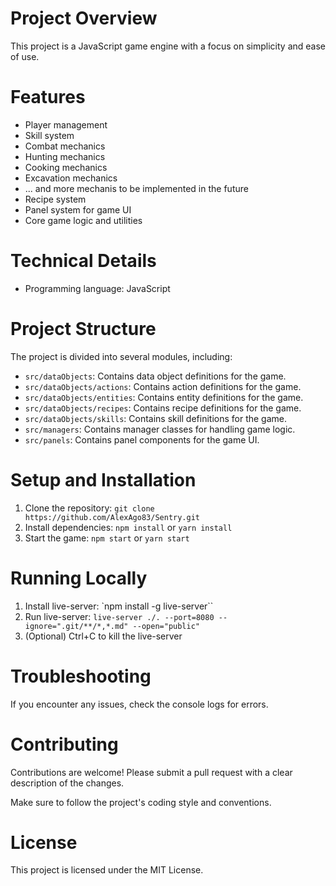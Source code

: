 # Project Overview

This project is a JavaScript game engine with a focus on simplicity and ease of use.

# Features

* Player management
* Skill system
* Combat mechanics
* Hunting mechanics
* Cooking mechanics
* Excavation mechanics
* ... and more mechanis to be implemented in the future
* Recipe system
* Panel system for game UI
* Core game logic and utilities

# Technical Details

* Programming language: JavaScript

# Project Structure

The project is divided into several modules, including:

* `src/dataObjects`: Contains data object definitions for the game.
* `src/dataObjects/actions`: Contains action definitions for the game.
* `src/dataObjects/entities`: Contains entity definitions for the game.
* `src/dataObjects/recipes`: Contains recipe definitions for the game.
* `src/dataObjects/skills`: Contains skill definitions for the game.
* `src/managers`: Contains manager classes for handling game logic.
* `src/panels`: Contains panel components for the game UI.

# Setup and Installation

1. Clone the repository: `git clone https://github.com/AlexAgo83/Sentry.git`
2. Install dependencies: `npm install` or `yarn install`
3. Start the game: `npm start` or `yarn start`

# Running Locally

1. Install live-server: `npm install -g live-server``
2. Run live-server: `live-server ./. --port=8080 --ignore=".git/**/*,*.md" --open="public"`
4. (Optional) Ctrl+C to kill the live-server
# Troubleshooting

If you encounter any issues, check the console logs for errors.

# Contributing

Contributions are welcome! Please submit a pull request with a clear description of the changes.

Make sure to follow the project's coding style and conventions.

# License

This project is licensed under the MIT License.
